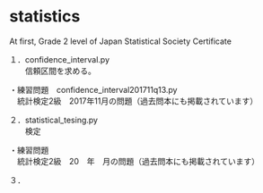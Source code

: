 # statistics
At first, Grade 2 level of Japan Statistical Society Certificate

１．confidence_interval.py  
　　信頼区間を求める。

・練習問題　confidence_interval201711q13.py  
　統計検定2級　2017年11月の問題（過去問本にも掲載されています）

２．statistical_tesing.py  
　　検定

・練習問題  
　統計検定2級　20　年　月の問題（過去問本にも掲載されています）

３．
